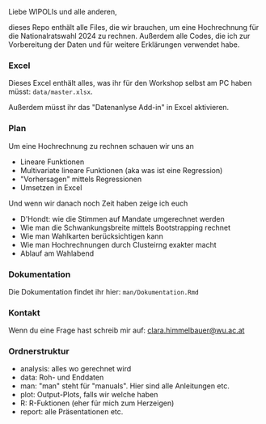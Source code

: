 Liebe WIPOLIs und alle anderen,

dieses Repo enthält alle Files, die wir brauchen, um eine Hochrechnung für die Nationalratswahl 2024 zu rechnen.
Außerdem alle Codes, die ich zur Vorbereitung der Daten und für weitere Erklärungen verwendet habe.

### Excel

Dieses Excel enthält alles, was ihr für den Workshop selbst am PC haben müsst: `data/master.xlsx`.

Außerdem müsst ihr das "Datenanlyse Add-in" in Excel aktivieren.

### Plan

Um eine Hochrechnung zu rechnen schauen wir uns an
- Lineare Funktionen
- Multivariate lineare Funktionen (aka was ist eine Regression)
- "Vorhersagen" mittels Regressionen
- Umsetzen in Excel

Und wenn wir danach noch Zeit haben zeige ich euch
- D'Hondt: wie die Stimmen auf Mandate umgerechnet werden
- Wie man die Schwankungsbreite mittels Bootstrapping rechnet
- Wie man Wahlkarten berücksichtigen kann
- Wie man Hochrechnungen durch Clusteirng exakter macht
- Ablauf am Wahlabend

### Dokumentation

Die Dokumentation findet ihr hier: `man/Dokumentation.Rmd` 

### Kontakt

Wenn du eine Frage hast schreib mir auf: clara.himmelbauer@wu.ac.at

### Ordnerstruktur

- analysis: alles wo gerechnet wird
- data: Roh- und Enddaten
- man: "man" steht für "manuals". Hier sind alle Anleitungen etc.
- plot: Output-Plots, falls wir welche haben
- R: R-Fuktionen (eher für mich zum Herzeigen)
- report: alle Präsentationen etc.

